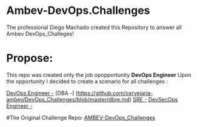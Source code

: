 # Ambev-DevOps.Challenges
The professional Diego Machado created this Repository to answer all Ambev DevOps_Challeges! 

# Propose:

This repo was created only the job opopportunity <b>DevOps Engineer</b>
Upon the opportunity I decided to create a scenario for all challenges :

[DevOps Engineer -](https://github.com/cervejaria-ambev/DevOps_Challenges/blob/master/devops.md)
[DBA -] (https://github.com/cervejaria-ambev/DevOps_Challenges/blob/master/dbre.md)
[SRE -](https://github.com/cervejaria-ambev/DevOps_Challenges/blob/master/sre.md)
[DevSecOps Engineer -](https://github.com/cervejaria-ambev/DevOps_Challenges/blob/master/devsecops.md)

#The Original Challenge Repo:
[AMBEV-DevOps_Challenges](https://github.com/cervejaria-ambev/DevOps_Challenges/)
